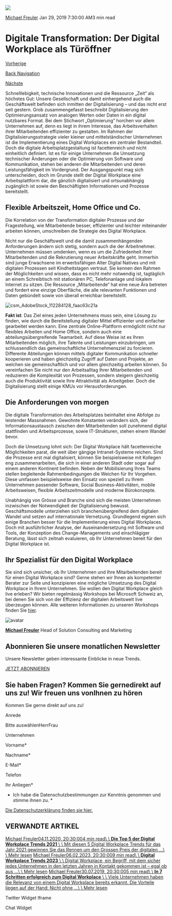 ![](https://25917640.fs1.hubspotusercontent-eu1.net/hub/25917640/hubfs/csm_AdobeStock_142959993_732595bb1d-400x267.webp?width=300&name=csm_AdobeStock_142959993_732595bb1d-400x267.webp)

[Michael Freuler](https://blog.dinotronic.ch/author/michael-freuler) Jan 29, 2019 7:30:00 AM3 min read

# Digitale Transformation: Der Digital Workplace als Türöffner

[Vorherige](https://blog.dinotronic.ch/blog/trends/blockchain-bitcoin-co-wie-sie-selbst-loslegen-koennen)

[Back Navigation](https://blog.dinotronic.ch/)

[Nächste](https://blog.dinotronic.ch/blog/digital-workplace/ortsunabhaengiges-arbeiten-das-sind-die-vorteile-und-herausforderungen-des-digital-workplace)

Schnelllebigkeit, technische Innovationen und die Ressource „Zeit“ als höchstes Gut: Unsere Gesellschaft und damit einhergehend auch die Geschäftswelt befinden sich inmitten der Digitalisierung – und das nicht erst seit gestern. Grob zusammengefasst beschreibt Digitalisierung den Optimierungsansatz von analogen Werten oder Daten in ein digital nutzbares Format. Bei dem Stichwort „Optimierung“ horchen vor allem Unternehmen auf, denn es liegt in ihrem Interesse, das Arbeitsverhalten ihrer Mitarbeitenden effizienter zu gestalten. Im Rahmen der Digitalisierungsstrategie vieler kleiner und mittelständischer Unternehmen ist die Implementierung eines Digital Workplaces ein zentraler Bestandteil. Doch die digitale Arbeitsplatzgestaltung ist facettenreich und nicht einheitlich definiert. Ist es für einige Unternehmen die Umsetzung technischer Änderungen oder die Optimierung von Software und Kommunikation, stehen bei anderen die Mitarbeitenden und deren Leistungsfähigkeit im Vordergrund. Der Ausgangspunkt mag sich unterscheiden, doch im Grunde stellt der Digital Workplace eine Arbeitsplattform dar, die gänzlich digitalisiert und ortsunabhängig zugänglich ist sowie den Beschäftigten Informationen und Prozesse bereitstellt.

## Flexible Arbeitszeit, Home Office und Co.

Die Korrelation von der Transformation digitaler Prozesse und der Fragestellung, wie Mitarbeitende besser, effizienter und leichter miteinander arbeiten können, umschreiben die Strategie des Digital Workplace.

Nicht nur die Geschäftswelt und die damit zusammenhängenden Anforderungen ändern sich stetig, sondern auch die der Arbeitnehmer. Unternehmen müssen umdenken, wenn es um die Zufriedenheit ihrer Mitarbeitenden und die Rekrutierung neuer Arbeitskräfte geht. Immerhin sind junge Erwachsene im erwerbsfähigen Alter Digital Natives und mit digitalen Prozessen seit Kindheitstagen vertraut. Sie kennen den Rahmen der Möglichkeiten und wissen, dass es nicht mehr notwendig ist, tagtäglich an einem Schreibtisch mit stationären PC, Telefonanlage und lokalem Internet zu sitzen. Die Ressource „Mitarbeitende“ hat eine neue Ära betreten und fordert eine einzige Oberfläche, die alle relevanten Funktionen und Daten gebündelt sowie von überall erreichbar bereitstellt.

![csm_AdobeStock_112284128_faac63c21a](https://blog.dinotronic.ch/hs-fs/hubfs/csm_AdobeStock_112284128_faac63c21a.webp?width=799&height=532&name=csm_AdobeStock_112284128_faac63c21a.webp)

**Fakt ist**: Das Ziel eines jeden Unternehmens muss sein, eine Lösung zu finden, wie durch die Bereitstellung digitaler Mittel effizienter und einfacher gearbeitet werden kann. Eine zentrale Online-Plattform ermöglicht nicht nur flexibles Arbeiten und Home Office, sondern auch eine abteilungsübergreifende Teamarbeit. Auf diese Weise ist es Ihren Mitarbeitenden möglich, ihre Talente und Leistungen einzubringen, um schlussendlich das gemeinschaftliche Unternehmensziel zu forcieren. Differente Abteilungen können mittels digitaler Kommunikation schneller kooperieren und haben gleichzeitig Zugriff auf Daten und Projekte, an welchen sie gemeinschaftlich und vor allem gleichzeitig arbeiten können. So vereinfachen Sie nicht nur den Arbeitsalltag Ihrer Mitarbeitenden und reduzieren die Komplexität von Prozessen, sondern steigern gleichzeitig auch die Produktivität sowie Ihre Attraktivität als Arbeitgeber. Doch die Digitalisierung stellt einige KMUs vor Herausforderungen.

## Die Anforderungen von morgen

Die digitale Transformation des Arbeitsplatzes beinhaltet eine Abfolge zu leistender Massnahmen. Gewohnte Konstanten verändern sich, der Informationsaustausch zwischen den Mitarbeitenden soll zunehmend digital stattfinden und Arbeitsprozesse, sowie IT-Strukturen, stehen einem Wandel bevor.

Doch die Umsetzung lohnt sich: Der Digital Workplace hält facettenreiche Möglichkeiten parat, die weit über gängige Intranet-Systeme reichen. Sind die Prozesse erst mal digitalisiert, können Sie beispielsweise mit Kollegen eng zusammenarbeiten, die sich in einer anderen Stadt oder sogar auf einem anderen Kontinent befinden. Neben der Mobilisierung Ihres Teams stellen begleitende Rahmenbedingungen die Weichen für Ihr Vorgehen. Diese umfassen beispielsweise den Einsatz von speziell zu Ihrem Unternehmen passender Software, Social Business-Aktivitäten, mobile Arbeitsweisen, flexible Arbeitszeitmodelle und moderne Bürokonzepte.

Unabhängig von Grösse und Branche sind sich die meisten Unternehmen inzwischen der Notwendigkeit der Digitalisierung bewusst. Geschäftsmodelle unterziehen sich branchenübergreifend dem digitalen Wandel und setzen auf internationale Vernetzung. Grundlegend eignen sich einige Branchen besser für die Implementierung eines Digital Workplaces. Doch mit ausführlicher Analyse, der Auseinandersetzung mit Software und Tools, der Konzeption des Change-Managements und einschlägiger Beratung, lässt sich zeitnah evaluieren, ob Ihr Unternehmen bereit für den Digital Workplace ist.

## Ihr Spezialist für den Digital Workplace

Sie sind sich unsicher, ob Ihr Unternehmen und Ihre Mitarbeitenden bereit für einen Digital Workplace sind? Gerne stehen wir Ihnen als kompetenter Berater zur Seite und konzipieren eine mögliche Umsetzung des Digital Workplace in Ihrem Unternehmen. Sie wollen den Digital Workplace gleich live erleben? Wir bieten regelmässig Workshops bei Microsoft Schweiz an, bei denen Sie sich von der Effizienz der digitalen Arbeitswelt live überzeugen können. Alle weiteren Informationen zu unseren Workshops finden Sie [hier](https://analytics-eu.clickdimensions.com/dinotronicch-a3z33/pages/3c2363e3f9bfe811815e70106fa68211.html).

![avatar](https://25917640.fs1.hubspotusercontent-eu1.net/hub/25917640/hubfs/01_Visual%20Content/01_Mitarbeiter-Fotos/Michael%20Freuler%20klein.png?width=290&name=Michael%20Freuler%20klein.png)

[**Michael Freuler**](https://blog.dinotronic.ch/author/michael-freuler) Head of Solution Consulting and Marketing

## Abonnieren Sie unsere monatlichen Newsletter

Unsere Newsletter geben interessante Einblicke in neue Trends.

[JETZT ABONNIEREN](https://cta-eu1.hubspot.com/web-interactives/public/v1/track/click?encryptedPayload=AVxigLLzPmv5lO2D13V78ubD5VIvLx%2BwPVs1UdMYUj2YG4Yy%2FBpH3p2nw8K1LYnLY8ZwNHd%2Bx%2FVlW6RWOV6jq9kRSjZHLIYfcluQv%2BJPUn0tEenkEZqctorTbPceA5WtWWSocxPE%2BKjH%2B4gVcUOIoj7%2F%2FFBexW5mmaDV0uVQVE2IwEKrNh2USqP1%2FEizV90PlFg%3D&portalId=25917640&webInteractiveContentId=114201044682&webInteractiveId=151726273754&containerType=EMBEDDED&pageUrl=https%3A%2F%2Fblog.dinotronic.ch%2Fblog%2Fdigital-workplace%2Fdigitale-transformation-der-digital-workplace-als-tueroeffner&pageTitle=Digitale+Transformation%3A+Der+Digital+Workplace+als+T%C3%BCr%C3%B6ffner&referrer=&userAgent=Mozilla%2F5.0+%28X11%3B+Linux+x86_64%29+AppleWebKit%2F537.36+%28KHTML%2C+like+Gecko%29+Chrome%2F132.0.0.0+Safari%2F537.36&hutk=&hssc=&hstc=&pageId=116867826394)

## Sie haben Fragen? Kommen Sie gernedirekt auf uns zu! Wir freuen uns vonIhnen zu hören

Kommen Sie gerne direkt auf uns zu!

Anrede

Bitte auswählenHerrFrau

Unternehmen

Vorname\*

Nachname\*

E-Mail\*

Telefon

Ihr Anliegen\*

- Ich habe die Datenschutzbestimmungen zur Kenntnis genommen und stimme ihnen zu.
\*

[Die Datenschutzerklärung finden sie hier.](https://dinotronic.ch/datenschutz)

## VERWANDTE ARTIKEL

[Michael Freuler04.11.2020, 20:30:004 min read\\
\\
**Die Top 5 der Digital Workplace Trends 2021** \\
\\
Mit diesen 5 Digital Workplace Trends für das Jahr 2021 gewinnen Sie das Rennen um den Grossen Preis der digitalen ...\\
\\
Mehr lesen](https://blog.dinotronic.ch/blog/cloud-en/die-top-5-der-digital-workplace-trends-2021) [Michael Freuler06.02.2023, 20:30:009 min read\\
\\
**Digital Workplace Trends 2023** \\
\\
Digital Workplace, ein Begriff, mit dem sicher jedes Unternehmen in den letzten Jahren in Kontakt gekommen ist – egal ob aus ...\\
\\
Mehr lesen](https://blog.dinotronic.ch/blog/digital-workplace/digital-workplace-trends-2023) [Michael Freuler30.07.2019, 20:30:005 min read\\
\\
**In 7 Schritten erfolgreich zum Digital Workplace** \\
\\
Viele Unternehmen haben die Relevanz von einem Digital Workplace bereits erkannt. Die Vorteile liegen auf der Hand: Nicht ohne ...\\
\\
Mehr lesen](https://blog.dinotronic.ch/blog/digital-workplace/in-7-schritten-zum-digital-workplace)

Twitter Widget Iframe

Chat Widget